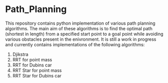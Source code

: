 # Path_Planning
This repository contains python implementation of various path planning algorithms. The main aim of these algorithms is to find the optimal path (shortest in length) from a specified start point to a goal point while avoiding various obstacles present in the enivronment. It is still a work in progress and currently contains implementations of the following algorithms:
1. Djikstra
2. RRT for point mass
3. RRT for Dubins car
4. RRT Star for point mass
5. RRT Star for Dubins car
